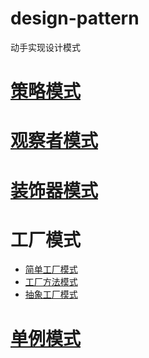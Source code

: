 # design-pattern
动手实现设计模式
# [策略模式](https://github.com/LogicJake/design-pattern/tree/master/src/com/scy/strategy)   
# [观察者模式](https://github.com/LogicJake/design-pattern/tree/master/src/com/scy/observer)
# [装饰器模式](https://github.com/LogicJake/design-pattern/tree/master/src/com/scy/decorator)
# 工厂模式
* [简单工厂模式](https://github.com/LogicJake/design-pattern/tree/master/src/com/scy/factory/simplyFactor)
* [工厂方法模式](https://github.com/LogicJake/design-pattern/tree/master/src/com/scy/factory/factoryMethod)
* [抽象工厂模式](https://github.com/LogicJake/design-pattern/tree/master/src/com/scy/factory/abstractFactory)
# [单例模式](https://github.com/LogicJake/design-pattern/tree/master/src/com/scy/singleton)